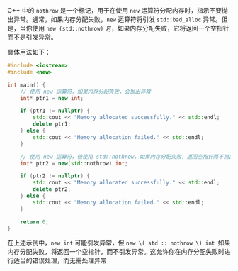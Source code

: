 
  
C++ 中的 `nothrow` 是一个标记，用于在使用 `new` 运算符分配内存时，指示不要抛出异常。通常，如果内存分配失败，`new` 运算符将引发 `std::bad_alloc` 异常。但是，当你使用 `new (std::nothrow)` 时，如果内存分配失败，它将返回一个空指针而不是引发异常。

具体用法如下：

```cpp
#include <iostream>
#include <new>

int main() {
    // 使用 new 运算符，如果内存分配失败，会抛出异常
    int* ptr1 = new int;

    if (ptr1 != nullptr) {
        std::cout << "Memory allocated successfully." << std::endl;
        delete ptr1;
    } else {
        std::cout << "Memory allocation failed." << std::endl;
    }

    // 使用 new 运算符，但使用 std::nothrow，如果内存分配失败，返回空指针而不抛出异常
    int* ptr2 = new(std::nothrow) int;

    if (ptr2 != nullptr) {
        std::cout << "Memory allocated successfully." << std::endl;
        delete ptr2;
    } else {
        std::cout << "Memory allocation failed." << std::endl;
    }

    return 0;
}
```

在上述示例中，`new int` 可能引发异常，但 ``new \( std :: nothrow \) int ``如果内存分配失败，将返回一个空指针，而不引发异常。这允许你在内存分配失败时进行适当的错误处理，而无需处理异常